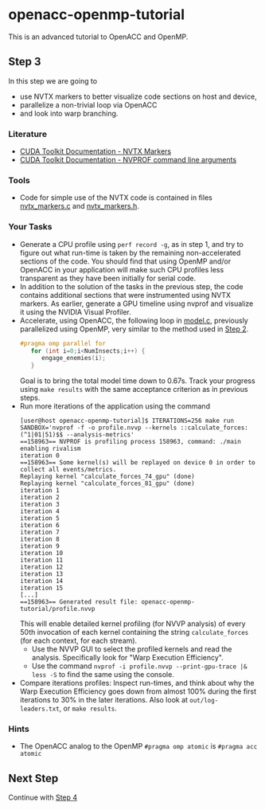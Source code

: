# openacc-openmp-tutorial
This is an advanced tutorial to OpenACC and OpenMP.

## Step 3
In this step we are going to 
* use NVTX markers to better visualize code sections on host and device,
* parallelize a non-trivial loop via OpenACC
* and look into warp branching.

### Literature
* [CUDA Toolkit Documentation - NVTX Markers](http://docs.nvidia.com/cuda/profiler-users-guide/index.html#marking-regions-of-cpu-activity)
* [CUDA Toolkit Documentation - NVPROF command line arguments](http://docs.nvidia.com/cuda/profiler-users-guide/index.html#nvprof-overview)

### Tools
* Code for simple use of the NVTX code is contained in files [nvtx_markers.c](nvtx_markers.c) and [nvtx_markers.h](nvtx_markers.h).

### Your Tasks
* Generate a CPU profile using `perf record -g`, as in step 1, and try to figure out what run-time is taken by the remaining non-accelerated sections of the code. You should find that using OpenMP and/or OpenACC in your application will make such CPU profiles less transparent as they have been initially for serial code.
* In addition to the solution of the tasks in the previous step, the code contains additional sections that were instrumented using NVTX markers. As earlier, generate a GPU timeline using nvprof and visualize it using the NVIDIA Visual Profiler.
* Accelerate, using OpenACC, the following loop in [model.c](model.c), previously parallelized using OpenMP, very similar to the method used in [Step 2](../../blob/step2/step.md).
  ```C
  #pragma omp parallel for
     for (int i=0;i<NumInsects;i++) {
        engage_enemies(i);
     }
  ```
  Goal is to bring the total model time down to 0.67s. Track your progress using `make results` with the same acceptance criterion as in previous steps.
* Run more iterations of the application using the command
  ```
  [user@host openacc-openmp-tutorial]$ ITERATIONS=256 make run SANDBOX='nvprof -f -o profile.nvvp --kernels ::calculate_forces:(^1|01|51)$$ --analysis-metrics'
  ==158963== NVPROF is profiling process 158963, command: ./main
  enabling rivalism
  iteration 0
  ==158963== Some kernel(s) will be replayed on device 0 in order to collect all events/metrics.
  Replaying kernel "calculate_forces_74_gpu" (done)
  Replaying kernel "calculate_forces_81_gpu" (done)
  iteration 1
  iteration 2
  iteration 3
  iteration 4
  iteration 5
  iteration 6
  iteration 7
  iteration 8
  iteration 9
  iteration 10
  iteration 11
  iteration 12
  iteration 13
  iteration 14
  iteration 15
  [...]
  ==158963== Generated result file: openacc-openmp-tutorial/profile.nvvp
  ```
  This will enable detailed kernel profiling (for NVVP analysis) of every 50th invocation of each kernel containing the string `calculate_forces` (for each context, for each stream).
  * Use the NVVP GUI to select the profiled kernels and read the analysis. Specifically look for "Warp Execution Efficiency".
  * Use the command `nvprof -i profile.nvvp --print-gpu-trace |& less -S` to find the same using the console.
* Compare iterations profiles: Inspect run-times, and think about why the Warp Execution Efficiency goes down from almost 100% during the first iterations to 30% in the later iterations. Also look at `out/log-leaders.txt`, or `make results`.

### Hints
* The OpenACC analog to the OpenMP `#pragma omp atomic` is `#pragma acc atomic`

## Next Step
Continue with [Step 4](../../blob/step4/step.md)






